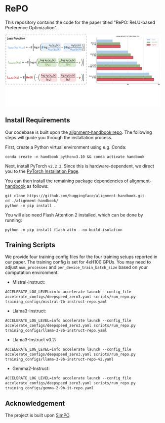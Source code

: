 # RePO

This repository contains the code for the paper titled "RePO: ReLU-based Preference Optimization".

<img src="./teaser2.png" width="1000px"></img>

## Install Requirements

Our codebase is built upon the [alignment-handbook repo](https://github.com/huggingface/alignment-handbook). The following steps will guide you through the installation process.

First, create a Python virtual environment using e.g. Conda:
```shell
conda create -n handbook python=3.10 && conda activate handbook
```

Next, install PyTorch `v2.2.2`. Since this is hardware-dependent, we
direct you to the [PyTorch Installation Page](https://pytorch.org/get-started/locally/).

You can then install the remaining package dependencies of [alignment-handbook](https://github.com/huggingface/alignment-handbook) as follows:

```shell
git clone https://github.com/huggingface/alignment-handbook.git
cd ./alignment-handbook/
python -m pip install .
```

You will also need Flash Attention 2 installed, which can be done by running:

```shell
python -m pip install flash-attn --no-build-isolation
```

## Training Scripts

We provide four training config files for the four training setups reported in our paper. The training config is set for 4xH100 GPUs. You may need to adjust `num_processes` and `per_device_train_batch_size` based on your computation environment. 


* Mistral-Instruct:
```shell
ACCELERATE_LOG_LEVEL=info accelerate launch --config_file accelerate_configs/deepspeed_zero3.yaml scripts/run_repo.py training_configs/mistral-7b-instruct-repo.yaml
```
* Llama3-Instruct:
```shell
ACCELERATE_LOG_LEVEL=info accelerate launch --config_file accelerate_configs/deepspeed_zero3.yaml scripts/run_repo.py training_configs/llama-3-8b-instruct-repo.yaml
```
* Llama3-Instruct v0.2:
```shell
ACCELERATE_LOG_LEVEL=info accelerate launch --config_file accelerate_configs/deepspeed_zero3.yaml scripts/run_repo.py training_configs/llama-3-8b-instruct-repo-v2.yaml
```
* Gemma2-Instruct:
```shell
ACCELERATE_LOG_LEVEL=info accelerate launch --config_file accelerate_configs/deepspeed_zero3.yaml scripts/run_repo.py training_configs/gemma-2-9b-it-repo.yaml
```

## Acknowledgement
The project is built upon [SimPO](https://github.com/princeton-nlp/SimPO).